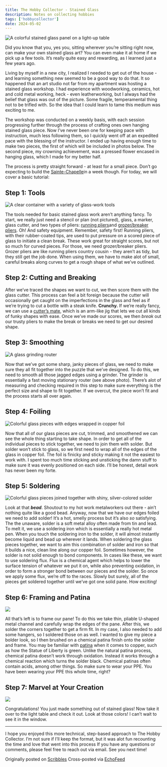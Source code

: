 ```yaml
---
title: The Hobby Collector - Stained Glass 
description: Notes on collecting hobbies
tags: ['hobbycollector']
date: 2024-05-02
---
```


![A colorful stained glass panel on a light-up table](https://cdn.scribbles.page/rails/active_storage/representations/proxy/eyJfcmFpbHMiOnsibWVzc2FnZSI6IkJBaHBBdGhLIiwiZXhwIjpudWxsLCJwdXIiOiJibG9iX2lkIn19--2aad3702fa7b7bf9f3aae76dcf9ada79b4fd06de/eyJfcmFpbHMiOnsibWVzc2FnZSI6IkJBaDdDRG9MWm05eWJXRjBTU0lJYW5CbkJqb0dSVlE2RkhKbGMybDZaVjkwYjE5c2FXMXBkRnNIYVFJQUNHa0NBQVk2Q25OaGRtVnlld2M2Q25OMGNtbHdWRG9NY1hWaGJHbDBlV2xrIiwiZXhwIjpudWxsLCJwdXIiOiJ2YXJpYXRpb24ifX0=--daf4078a1aefa3c961be2c7b8fbe4a74a2641c0c/PXL_20201016_000816559_2.cleaned.jpg)

Did you know that you, yes you, sitting wherever you’re sitting right now, can make your own stained glass art? You can even make it at home if we pick up a few tools. It’s really quite easy and rewarding, as I learned just a few years ago.   
  
Living by myself in a new city, I realized I needed to get out of the house - and learning something new seemed to be a good way to do that. It so happened that an art studio not far from my apartment was hosting a stained glass workshop. I had experience with woodworking, ceramics, hot and cold metal working, heck - even leatherworking, but I always had the belief that glass was out of the picture. Some fragile, temperamental thing not to be trifled with. So the idea that I could learn to tame this medium was exciting to me.   
  
The workshop was conducted on a weekly basis, with each session progressing further through the process of crafting ones own hanging stained glass piece. Now I’ve never been one for keeping pace with instruction, much less following them, so I quickly went off at an expedited pace with the blessing of the instructor. I ended up having enough time to make two pieces, the first of which will be included in photos below. The second piece, my crowning achievement, was a pressed flower encased in hanging glass, which I made for my better half.   
  
The process is pretty straight forward - at least for a small piece. Don’t go expecting to build the [Sainte-Chapelle](https://www.lonelyplanet.com/france/paris/the-islands/attractions/sainte-chapelle/a/poi-sig/1193683/1322509)in a week though. For today, we will cover a basic tutorial:

Step 1: Tools
-------------
![A clear container with a variety of glass-work tools](https://cdn.scribbles.page/rails/active_storage/representations/proxy/eyJfcmFpbHMiOnsibWVzc2FnZSI6IkJBaHBBdGxLIiwiZXhwIjpudWxsLCJwdXIiOiJibG9iX2lkIn19--1591a36ff1a5ad23249ccb8cfc16379df62d35dd/eyJfcmFpbHMiOnsibWVzc2FnZSI6IkJBaDdDRG9MWm05eWJXRjBTU0lJYW5CbkJqb0dSVlE2RkhKbGMybDZaVjkwYjE5c2FXMXBkRnNIYVFJQUNHa0NBQVk2Q25OaGRtVnlld2M2Q25OMGNtbHdWRG9NY1hWaGJHbDBlV2xrIiwiZXhwIjpudWxsLCJwdXIiOiJ2YXJpYXRpb24ifX0=--daf4078a1aefa3c961be2c7b8fbe4a74a2641c0c/PXL_20201001_222813305.cleaned.jpg) 

The tools needed for basic stained glass work aren’t anything fancy. To start, we really just need a stencil or plan (not pictured), glass, a marker, glass cutter, and two types of pliers: [running pliers](https://shop.bullseyeglass.com/running-pliers)and [grozer/breaker pliers](https://shop.bullseyeglass.com/leponitt-breaking-pliers). Oh! And safety equipment. Remember, safety first! Running pliers, with their rubber-coated tips, are used to put pressure on a scored piece of glass to initiate a clean break. These work great for straight scores, but not so much for curved pieces. For those, we need grozer/breaker pliers. Grozer pliers are like running pliers country cousin - they aren’t as tidy, but they still get the job done. When using them, we have to make alot of small, careful breaks along curves to get a rough shape of what we’ve outlined.

Step 2: Cutting and Breaking
----------------------------
After we’ve traced the shapes we want to cut, we then score them with the glass cutter. This process can feel a bit foreign because the cutter will occasionally get caught on the imperfections in the glass and feel as if we’re trying to cut a bottle with a steak knife. **Crunchy.** If we’re really fancy, we can use a [cutter’s mate](https://www.anythinginstainedglass.com/cuttermate/cuttermatetools.html), which is an arm-like jig that lets we cut all kinds of funky shapes with ease. Once we’ve made our scores, we then *break* out our trusty pliers to make the break or breaks we need to get our desired shape.

Step 3: Smoothing
-----------------
![A glass grinding router](https://cdn.scribbles.page/rails/active_storage/representations/proxy/eyJfcmFpbHMiOnsibWVzc2FnZSI6IkJBaHBBdHBLIiwiZXhwIjpudWxsLCJwdXIiOiJibG9iX2lkIn19--be111a00c0076fc2f67b7db1491fac244bca985b/eyJfcmFpbHMiOnsibWVzc2FnZSI6IkJBaDdDRG9MWm05eWJXRjBTU0lJYW5CbkJqb0dSVlE2RkhKbGMybDZaVjkwYjE5c2FXMXBkRnNIYVFJQUNHa0NBQVk2Q25OaGRtVnlld2M2Q25OMGNtbHdWRG9NY1hWaGJHbDBlV2xrIiwiZXhwIjpudWxsLCJwdXIiOiJ2YXJpYXRpb24ifX0=--daf4078a1aefa3c961be2c7b8fbe4a74a2641c0c/PXL_20201001_223400067.cleaned.jpg)

Now that we’ve got some sharp, janky pieces of glass, we need to make sure they all fit together into the puzzle that we’ve designed. To do this, we need to smooth all those jagged edges using a grinder. The grinder is essentially a fast moving stationary router (see above photo). There’s alot of measuring and checking required in this step to make sure everything is the perfect size and shape to fit together. If we overcut, the piece won’t fit and the process starts all over again.

Step 4: Foiling
---------------
![Colorful glass pieces with edges wrapped in copper foil](https://cdn.scribbles.page/rails/active_storage/representations/proxy/eyJfcmFpbHMiOnsibWVzc2FnZSI6IkJBaHBBdHhLIiwiZXhwIjpudWxsLCJwdXIiOiJibG9iX2lkIn19--01f38d643ad9e5e78ac01196a06225f99ad7ae33/eyJfcmFpbHMiOnsibWVzc2FnZSI6IkJBaDdDRG9MWm05eWJXRjBTU0lJYW5CbkJqb0dSVlE2RkhKbGMybDZaVjkwYjE5c2FXMXBkRnNIYVFJQUNHa0NBQVk2Q25OaGRtVnlld2M2Q25OMGNtbHdWRG9NY1hWaGJHbDBlV2xrIiwiZXhwIjpudWxsLCJwdXIiOiJ2YXJpYXRpb24ifX0=--daf4078a1aefa3c961be2c7b8fbe4a74a2641c0c/PXL_20201002_000446373.cleaned.jpg)

Now that all of our glass pieces are cut, trimmed, and smoothened we can see the whole thing starting to take shape. In order to get all of the individual pieces to stick together, we need to join them with solder. But solder won’t stick to glass, so we first need to wrap all of the edges of the glass in copper foil. The foil is finicky and sticky making it not the easiest to work with. I spent too much time sticking and unsticking the damn stuff to make sure it was evenly positioned on each side. I’ll be honest, detail work has never been my forte.

Step 5: Soldering
-----------------
![Colorful glass pieces joined together with shiny, silver-colored solder](https://cdn.scribbles.page/rails/active_storage/representations/proxy/eyJfcmFpbHMiOnsibWVzc2FnZSI6IkJBaHBBdDFLIiwiZXhwIjpudWxsLCJwdXIiOiJibG9iX2lkIn19--0f224394c40d7d00947f1864ef29b39a04ecad68/eyJfcmFpbHMiOnsibWVzc2FnZSI6IkJBaDdDRG9MWm05eWJXRjBTU0lJYW5CbkJqb0dSVlE2RkhKbGMybDZaVjkwYjE5c2FXMXBkRnNIYVFJQUNHa0NBQVk2Q25OaGRtVnlld2M2Q25OMGNtbHdWRG9NY1hWaGJHbDBlV2xrIiwiZXhwIjpudWxsLCJwdXIiOiJ2YXJpYXRpb24ifX0=--daf4078a1aefa3c961be2c7b8fbe4a74a2641c0c/IMG_20201008_182751_01.cleaned.jpg)

Look at that ***bead***. Shoutout to my hot work metalworkers out there - ain’t nothing quite like a good bead. Anyway, now that we have our edges foiled we need to add solder! It’s a hot, smelly process but it’s also *so* satisfying. The the unaware, solder is a soft metal alloy often made from tin and lead. To melt it, we use a soldering iron which is essentially a really hot metal pen. When you touch the soldering iron to the solder, it will almost instantly become liquid and bead up wherever it lands. When soldering the glass pieces together, we want to aim this combination of solder and iron so that it builds a nice, clean line along our copper foil. Sometimes however, the solder is not solid enough to bond components. In cases like these, we want to use soldering flux. Flux is a chemical agent which helps to lower the surface tension of whatever we put it on, while also preventing oxidation, in order to form a stronger bond between our pieces and the solder. So once we apply some flux, we’re off to the races. Slowly but surely, all of the pieces get soldered together until we’ve got one solid pane. How exciting!

Step 6: Framing and Patina
--------------------------
![](https://cdn.scribbles.page/rails/active_storage/representations/proxy/eyJfcmFpbHMiOnsibWVzc2FnZSI6IkJBaHBBdDVLIiwiZXhwIjpudWxsLCJwdXIiOiJibG9iX2lkIn19--2f45f563a535d9f0be2ae95a9bfdb1e4f6c94671/eyJfcmFpbHMiOnsibWVzc2FnZSI6IkJBaDdDRG9MWm05eWJXRjBTU0lJYW5CbkJqb0dSVlE2RkhKbGMybDZaVjkwYjE5c2FXMXBkRnNIYVFJQUNHa0NBQVk2Q25OaGRtVnlld2M2Q25OMGNtbHdWRG9NY1hWaGJHbDBlV2xrIiwiZXhwIjpudWxsLCJwdXIiOiJ2YXJpYXRpb24ifX0=--daf4078a1aefa3c961be2c7b8fbe4a74a2641c0c/IMG_20201015_185659_01.cleaned.jpg)
 
All that’s left is to frame our pane! To do this we take thin, pliable U-shaped metal channel and carefully wrap the edges of the pane. After this, we solder the corners together to get a firm fit. In my case, I also needed to add some hangers, so I soldered those on as well. I wanted to give my piece a bolder look, so I then brushed on a chemical patina finish onto the solder and frame. You may be familiar with [patina](https://en.wikipedia.org/wiki/Patina) when it comes to copper, such as how the Statue of Liberty is green. Unlike the natural patina process, chemical patina doesn’t work through oxidation. Instead it works through a chemical reaction which turns the solder black. Chemical patinas often contain acids, among other things. So make sure to wear your PPE. You have been wearing your PPE this whole time, right?

Step 7: Marvel at Your Creation
-------------------------------
![](https://cdn.scribbles.page/rails/active_storage/representations/proxy/eyJfcmFpbHMiOnsibWVzc2FnZSI6IkJBaHBBdDlLIiwiZXhwIjpudWxsLCJwdXIiOiJibG9iX2lkIn19--159d72b8a2a25eea9f3c274bda39a77678869bc6/eyJfcmFpbHMiOnsibWVzc2FnZSI6IkJBaDdDRG9MWm05eWJXRjBTU0lJYW5CbkJqb0dSVlE2RkhKbGMybDZaVjkwYjE5c2FXMXBkRnNIYVFJQUNHa0NBQVk2Q25OaGRtVnlld2M2Q25OMGNtbHdWRG9NY1hWaGJHbDBlV2xrIiwiZXhwIjpudWxsLCJwdXIiOiJ2YXJpYXRpb24ifX0=--daf4078a1aefa3c961be2c7b8fbe4a74a2641c0c/PXL_20201016_000816559_2.cleaned.jpg)

Congratulations! You just made something out of stained glass! Now take it over to the light table and check it out. Look at those colors! I can’t wait to see it in the window.

<hr></hr>

I hope you enjoyed this more technical, step-based approach to The Hobby Collector. I’m not sure if I’ll keep the format, but it was alot fun recounting the time and love that went into this process If you have any questions or comments, please feel free to reach out via email. See you next time!  
  
  

Originally posted on [Scribbles](https://notes.ehqo.net/post/the-hobby-collector-stained-glass)
Cross-posted via [EchoFeed](https://echofeed.app)